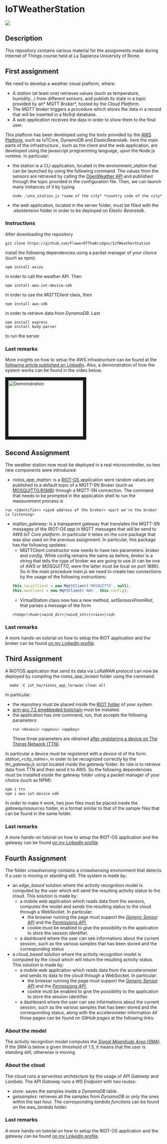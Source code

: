 # IoTWeatherStation

<img src="http://www.dis.uniroma1.it/sites/default/files/marchio%20logo%20eng%20jpg.jpg">

## Description
This repository contains various material for the assignments made during Internet of Things course held at La Sapienza University of Rome.

## First assignment
We need to develop a weather cloud platform, where:

* A *station* (at least one) retrieves values (such as temperature, humidity...) from different sensors, and publish its state in a topic provided by an* MQTT Broker*, hosted by the *Cloud Platform*.
* The *MQTT broker* triggers a procedure which stores the data in a record that will be inserted in a NoSql database.
* A *web application* receives the data in order to show them to the final user.

This platform has been developed using the tools provided by the [AWS Platform](https://console.aws.amazon.com), such as IoTCore, DynamoDB and ElasticBeanstalk. 
here the main parts of the infrastructure , such as the client and the web application, are developed using the javascript programming language, upon the Node.js runtime. In particular:

* the station is a CLI application, located in the environment_station that can be launched by using the following command. The values from the sensors are retrieved by calling the [OpenWeather API](https://openweathermap.org/api) and published through the topic provided in the configuration file. Then, we can launch many instances of it by typing
  ```
  node .\env_station.js *name of the city* *country code of the city* 
  ```
* the web application, located in the server folder, must be filled with the *.ebestension* folder in order to be deployed on *Elastic Beanstalk*.

### Instructions
After downloading the repository
```
git clone https://github.com/FlowerOfTheBridges/IoTWeatherStation
```
install the following dependencies using a packet manager of your choice (such as npm):

```
npm install axios
```
in order to call the weather API. Then
```
npm install aws-iot-device-sdk
```
in order to use the *MQTTClient* class, then
```
npm install aws-sdk
```
in order to retrieve data from *DynamoDB*. Last
```
npm install express
npm install body-parser
```
to run the server.
### Last remarks
More insights on how to setup the AWS infrastructure can be found at the [following article published on LinkedIn](https://www.linkedin.com/pulse/first-approach-iot-virtual-enviromental-station-aws-core-fiordeponti).
Also, a demonstration of how the system works can be found in the video below.


<a href="http://www.youtube.com/watch?feature=player_embedded&v=HBU_OFe8jx4&t=22s
" target="_blank"><img src="http://img.youtube.com/vi/HBU_OFe8jx4&t=22s/0.jpg" 
alt="Demonstration" width="240" height="180" border="10" /></a>

## Second Assignment
The weather station now must be deployed in a real microcontroller, so two new components were introduced:
* *riotos_app_mqttsn*: is a [RIOT-OS](https://github.com/RIOT-OS/RIOT) application were random values are published to a default topic of a MQTT-SN Broker (such as [MOSQUITTO.RSMB](https://github.com/eclipse/mosquitto.rsmb)) through a MQTT-SN connection. The command that needs to be prompted in the application shell to run the measurement process is 
 ```
 run <identifier> <ipv6 address of the broker> <port we're the broker is listening>
 ```
* *mqttsn_gateway*: is a transparent gateway that translates the MQTT-SN messages of the *RIOT-OS app* in MQTT messages that will be send to *AWS IoT Core platform*. In particular it relies on the core package that was also used on the previous assignment. In particular, this package has the following updates:
  - MQTTClient constructor now needs to have two parameters: *broker* and *config*. While config remains the same as before, *broker* is a string that tells the type of broker we are going to use (it can be one of *AWS* or *MOSQUITTO*, were the latter must be local on port 1886). So in the main procedure main.js we need to create two connections by the usage of the following instructions:
   ```javascript
   this.localClient = new MqttClient('MOSQUITTO', null);
   this.awsClient = new MqttClient('AWS', this.config);
   ```
  - VirtualStation class now has a new method, *setSensorsFromRiot*, that parses a message of the form 
  ```
  <temp>|<hum>|<wind_dir>|<wind_int>|<rain>|<id>
  ```
### Last remarks
A more hands-on tutorial on how to setup the RIOT application and the broker can be found [on my LinkedIn profile](https://www.linkedin.com/pulse/another-step-through-iot-field-programming-things-fiordeponti/).

## Third Assignment
A RIOTOS application that send its data via LoRaWAN protocol can now be deployed by compiling the *riotos_app_lorawn* folder using the command:
```
  make -C iot_hw/riotos_app_lorawan clean all
```
In particular:
* the repository must be placed inside the [RIOT folder](https://github.com/RIOT-OS/RIOT) of your system.
* [arm gcc 7.2 emebbeded toolchain](https://developer.arm.com/tools-and-software/open-source-software/developer-tools/gnu-toolchain/gnu-rm) must be installed.
* the application has one command, *run*, that accepts the following parameters:
  ```
  run <deveui> <appeui> <appkey>
  ```
  These three parameters are obtained [after registering a device on The Things Network (TTN)](https://www.thethingsnetwork.org/docs/devices/registration.html). 
  
In particular a device must be registered with a device id of the form *station_<city_name>*, in order to be recognized correctly by the *ttn_gateway.js* script located inside the *gateway* folder. Its role is to retrieve data from TTN and then send it to AWS. So the following dependencies must be installed inside the gateway folder using a packet manager of your choice (such as NPM):
```
npm i ttn
npm i aws-iot-device-sdk
```
In order to make it work, two json files must be placed inside the *gateway/resources* folder, in a format similar to that of the sample files that can be found in the same folder.

### Last remarks
A more hands-on tutorial on how to setup the RIOT-OS application and the gateway can be found [on my LinkedIn profile](https://www.linkedin.com/pulse/integration-lorawan-communication-aws-iot-cloud-giovanni-fiordeponti/).

## Fourth Assignment 

The folder *crowdsensing* contains a *crowdsensing environment* that detects if a user is moving or standing still. The system is made by: 
* an *edge_based* solution where the activity recognition model is computed by the user which will send the resulting activity status to the cloud. This solution is made by:
  * a mobile web application which reads data from the sensors, computes the model and sends the resulting status to the cloud through a WebSocket. In particular:
    * the browser running the page must support the [*Generic Sensor API*](https://www.w3.org/TR/generic-sensor/) and the [*Permissions API*](https://w3c.github.io/permissions/),
    * cookie must be enabled to give the possibility to the application to store the session identifier.
  * a dashboard where the user can see informations about the current session, such as the various samples that has been stored and the corresponding status
* a *cloud_based* solution where the activity recognition model is computed by the cloud which will return the resulting activity status. This solution is made by:
  * a mobile web application which reads data from the accelerometer and sends its data to the cloud through a WebSocket. In particular:
    * the browser running the page must support the [*Generic Sensor API*](https://www.w3.org/TR/generic-sensor/) and the [*Permissions API*](https://w3c.github.io/permissions/),
    * cookie must be enabled to give the possibility to the application to store the session identifier.
  * a dashboard where the user can see informations about the current session, such as the various samples that has been stored and the corresponding status, along with the accelerometer information
All those pages can be found on *GitHub pages* at the following links:

### About the model
The activity recognition model computes the [*Signal Magnitude Area* (*SMA*)](https://en.wikipedia.org/wiki/Signal_magnitude_area). If the *SMA* is below a given threshold of 1.5, it means that the user is standing still, otherwise is moving.
### About the cloud
The cloud runs a *serverless architecture* by the usage of *API Gateway* and *Lambda*. The *API Gateway* runs a *WS Endpoint* with two routes:
* *store*: saves the samples inside a *DynamoDB* table.
* *getsamples*: retrieves all the samples from *DynamoDB*  or only the ones within the last hour.
The corresponding *lambda functions* can be found on the *aws_lambda* folder.  
### Last remarks
A more hands-on tutorial on how to setup the RIOT-OS application and the gateway can be found [on my LinkedIn profile](https://www.linkedin.com/pulse/develop-serverless-activity-recognition-model-using-aws-fiordeponti/).

